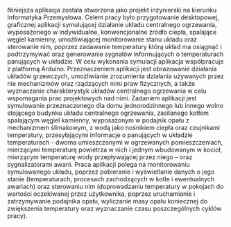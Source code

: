 Niniejsza aplikacja została stworzona jako projekt inżynierski na kierunku Informatyka Przemysłowa.
Celem pracy było przygotowanie desktopowej, graficznej aplikacji symulującej działanie układu centralnego ogrzewania, 
wyposażonego w indywidualne, konwencjonalne źródło ciepła, spalające węgiel kamienny, umożliwiającej
monitorowanie stanu układu oraz sterowanie nim, poprzez zadawanie temperatury którą układ ma osiągnąć i podtrzymywać 
oraz generowanie sygnałów informujących o temperaturach panujących w układzie. W celu wykonania symulacji aplikacja
współpracuje z platformą Arduino. Przeznaczeniem aplikacji jest obrazowanie działania układów grzewczych, 
umożliwianie zrozumienia działania używanych przez nie mechanizmów oraz rządzących nimi praw fizycznych, a także wyznaczanie
charakterystyk układów centralnego ogrzewania w celu wspomagania prac projektowych nad nimi. Zadaniem aplikacji jest 
symulowanie przeznaczonego dla domu jednorodzinnego lub innego wolno stojącego budynku układu centralnego ogrzewania,
zasilanego kotłem spalającym węgiel kamienny, wyposażonym w podajnik opału z mechanizmem ślimakowym, 
z wodą jako nośnikiem ciepła oraz czujnikami temperatury, przesyłającymi informacje o panujących w układzie temperaturach - dwoma
umieszczonymi w ogrzewanych pomieszczeniach, mierzącymi temperaturę powietrza w nich i jednym wbudowanym w kocioł,
mierzącym temperaturę wody przepływającej przez niego – oraz sygnalizatorami awarii. Praca aplikacji polega na monitorowaniu
symulowanego układu, poprzez pobieranie i wyświetlanie danych o jego stanie (temperaturach, procesach zachodzących w kotle 
i ewentualnych awariach) oraz sterowaniu nim (doprowadzaniu temperatury w pokojach do wartości oczekiwanej
przez użytkownika, poprzez uruchamianie i zatrzymywanie podajnika opału, wyliczanie masy opału koniecznej do zwiększenia 
temperatury oraz wyznaczanie czasu poszczególnych cyklów pracy). 
